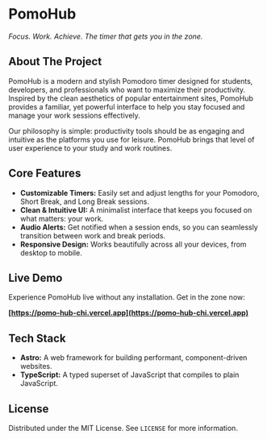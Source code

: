 # PomoHub

*Focus. Work. Achieve. The timer that gets you in the zone.*

## About The Project

PomoHub is a modern and stylish Pomodoro timer designed for students, developers, and professionals who want to maximize their productivity. Inspired by the clean aesthetics of popular entertainment sites, PomoHub provides a familiar, yet powerful interface to help you stay focused and manage your work sessions effectively.

Our philosophy is simple: productivity tools should be as engaging and intuitive as the platforms you use for leisure. PomoHub brings that level of user experience to your study and work routines.

## Core Features

- **Customizable Timers:** Easily set and adjust lengths for your Pomodoro, Short Break, and Long Break sessions.
- **Clean & Intuitive UI:** A minimalist interface that keeps you focused on what matters: your work.
- **Audio Alerts:** Get notified when a session ends, so you can seamlessly transition between work and break periods.
- **Responsive Design:** Works beautifully across all your devices, from desktop to mobile.

## Live Demo

Experience PomoHub live without any installation. Get in the zone now:

**[https://pomo-hub-chi.vercel.app](https://pomo-hub-chi.vercel.app)**

## Tech Stack

- **Astro:** A web framework for building performant, component-driven websites.
- **TypeScript:** A typed superset of JavaScript that compiles to plain JavaScript.

## License

Distributed under the MIT License. See `LICENSE` for more information.
